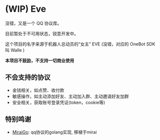# (WIP) Eve

没错，又是一个 QQ 协议库。

目前暂处于不可用状态，锐意开发中。

这个项目的名字来源于机器人总动员的“女主” EVE (没错，对应的 OneBot SDK 叫 Walle )

**本项目不鼓励，不支持一切商业使用**

## 不会支持的协议

- 金钱相关，如点赞、收付款
- 敏感操作，如主动添加好友、主动加入群、主动邀请好友加群
- 安全相关，获取账号登录凭证(token，cookie等)

## 特别鸣谢

- [MiraiGo](https://github.com/Mrs4s/MiraiGo): qq协议的golang实现, 移植于mirai